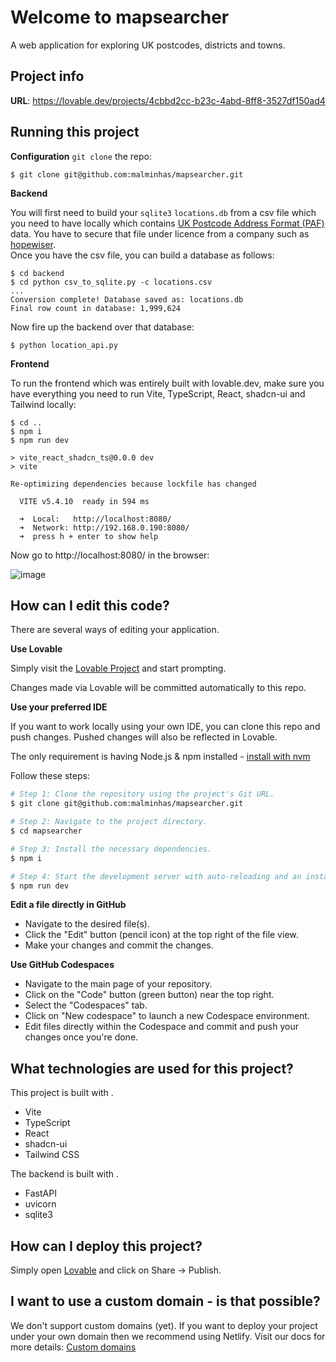 # Welcome to mapsearcher

A web application for exploring UK postcodes, districts and towns.

## Project info

**URL**: https://lovable.dev/projects/4cbbd2cc-b23c-4abd-8ff8-3527df150ad4

## Running this project

**Configuration**
`git clone` the repo:
```
$ git clone git@github.com:malminhas/mapsearcher.git
```

**Backend**

You will first need to build your `sqlite3` `locations.db` from a csv file which you need to have locally which contains [UK Postcode Address Format (PAF)](https://www.poweredbypaf.com/) data.  You have to secure that file under licence from a company such as [hopewiser](https://www.hopewiser.com/address-validation/).  
Once you have the csv file, you can build a database as follows:
```
$ cd backend
$ cd python csv_to_sqlite.py -c locations.csv
...
Conversion complete! Database saved as: locations.db
Final row count in database: 1,999,624
```

Now fire up the backend over that database:
```
$ python location_api.py
```

**Frontend**

To run the frontend which was entirely built with lovable.dev, make sure you have everything you need to run Vite, TypeScript, React, shadcn-ui and Tailwind locally:
```
$ cd ..
$ npm i
$ npm run dev

> vite_react_shadcn_ts@0.0.0 dev
> vite

Re-optimizing dependencies because lockfile has changed

  VITE v5.4.10  ready in 594 ms

  ➜  Local:   http://localhost:8080/
  ➜  Network: http://192.168.0.190:8080/
  ➜  press h + enter to show help
```

Now go to http://localhost:8080/ in the browser:

![image](https://github.com/user-attachments/assets/57b52ae7-41c5-412d-a781-0d0788d96c89)

## How can I edit this code?

There are several ways of editing your application.

**Use Lovable**

Simply visit the [Lovable Project](https://lovable.dev/projects/4cbbd2cc-b23c-4abd-8ff8-3527df150ad4) and start prompting.

Changes made via Lovable will be committed automatically to this repo.

**Use your preferred IDE**

If you want to work locally using your own IDE, you can clone this repo and push changes. Pushed changes will also be reflected in Lovable.

The only requirement is having Node.js & npm installed - [install with nvm](https://github.com/nvm-sh/nvm#installing-and-updating)

Follow these steps:

```sh
# Step 1: Clone the repository using the project's Git URL.
$ git clone git@github.com:malminhas/mapsearcher.git

# Step 2: Navigate to the project directory.
$ cd mapsearcher

# Step 3: Install the necessary dependencies.
$ npm i

# Step 4: Start the development server with auto-reloading and an instant preview.
$ npm run dev
```

**Edit a file directly in GitHub**

- Navigate to the desired file(s).
- Click the "Edit" button (pencil icon) at the top right of the file view.
- Make your changes and commit the changes.

**Use GitHub Codespaces**

- Navigate to the main page of your repository.
- Click on the "Code" button (green button) near the top right.
- Select the "Codespaces" tab.
- Click on "New codespace" to launch a new Codespace environment.
- Edit files directly within the Codespace and commit and push your changes once you're done.

## What technologies are used for this project?

This project is built with .

- Vite
- TypeScript
- React
- shadcn-ui
- Tailwind CSS

The backend is built with .

- FastAPI
- uvicorn
- sqlite3


## How can I deploy this project?

Simply open [Lovable](https://lovable.dev/projects/4cbbd2cc-b23c-4abd-8ff8-3527df150ad4) and click on Share -> Publish.

## I want to use a custom domain - is that possible?

We don't support custom domains (yet). If you want to deploy your project under your own domain then we recommend using Netlify. Visit our docs for more details: [Custom domains](https://docs.lovable.dev/tips-tricks/custom-domain/)
